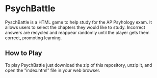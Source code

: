 # PsychBattle
PyschBattle is a HTML game to help study for the AP Psyhology exam. It allows users to select the chapters they would like to study. Incorrect answers are recycled and reappear randomly until the player gets them correct, promoting learning. 

## How to Play
To play PsychBattle just download the zip of this repository, unzip it, and open the "index.html" file in your web browser.
